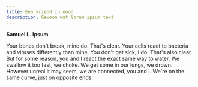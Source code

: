 ```yaml
---
title: Een vriend in nood
description: Gewoon wat lorem ipsum text
---
```

**Samuel L. Ipsum**

<!-- start slipsum code -->

Your bones don't break, mine do. That's clear. Your cells react to bacteria and viruses differently than mine. You don't get sick, I do. That's also clear. But for some reason, you and I react the exact same way to water. We swallow it too fast, we choke. We get some in our lungs, we drown. However unreal it may seem, we are connected, you and I. We're on the same curve, just on opposite ends.

<!-- end slipsum code -->

